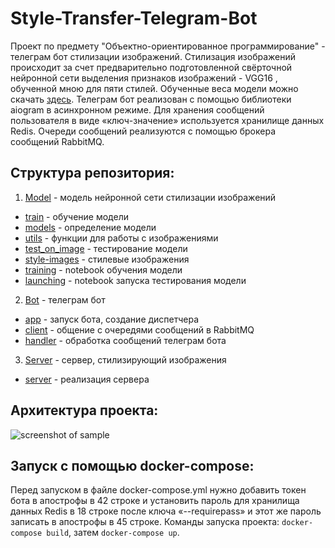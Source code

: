 # Style-Transfer-Telegram-Bot
Проект по предмету "Объектно-ориентированное программирование" - телеграм бот стилизации изображений. Стилизация изображений происходит за счет предварительно подготовленной свёрточной нейронной сети выделения признаков изображений - VGG16 , обученной мною для пяти стилей. Обученные веса модели можно скачать [здесь](https://disk.yandex.ru/d/0HQSxoOTknugWw). Телеграм бот реализован с помощью библиотеки aiogram в асинхронном режиме. Для хранения сообщений пользователя в виде «ключ-значение» используется хранилище данных Redis. Очереди сообщений реализуются с помощью брокера сообщений RabbitMQ.
## Структура репозитория:
1. [Model](https://github.com/VetaShine/Style-Transfer-Telegram-Bot/tree/main/model) - модель нейронной сети стилизации изображений 
* [train](https://github.com/VetaShine/Style-Transfer-Telegram-Bot/blob/main/model/train.py) - обучение модели
* [models](https://github.com/VetaShine/Style-Transfer-Telegram-Bot/blob/main/model/models.py) - определение модели
* [utils](https://github.com/VetaShine/Style-Transfer-Telegram-Bot/blob/main/model/utils.py) - функции для работы с изображениями
* [test_on_image](https://github.com/VetaShine/Style-Transfer-Telegram-Bot/blob/main/model/test_on_image.py) - тестирование модели
* [style-images](https://github.com/VetaShine/Style-Transfer-Telegram-Bot/tree/main/model/style-images) - стилевые изображения
* [training](https://github.com/VetaShine/Style-Transfer-Telegram-Bot/blob/main/model/Neural_Style_Transfer_Training.ipynb) - notebook обучения модели 
* [launching](https://github.com/VetaShine/Style-Transfer-Telegram-Bot/blob/main/model/Neural_Style_Transfer_Launching.ipynb) - notebook запуска тестирования модели
2. [Bot](https://github.com/VetaShine/Style-Transfer-Telegram-Bot/tree/main/bot) - телеграм бот
* [app](https://github.com/VetaShine/Style-Transfer-Telegram-Bot/blob/main/bot/app.py) - запуск бота, создание диспетчера
* [client](https://github.com/VetaShine/Style-Transfer-Telegram-Bot/blob/main/bot/client.py) - общение с очередями сообщений в RabbitMQ
* [handler](https://github.com/VetaShine/Style-Transfer-Telegram-Bot/blob/main/bot/handler.py) - обработка сообщений телеграм бота 
3. [Server](https://github.com/VetaShine/Style-Transfer-Telegram-Bot/tree/main/server) - сервер, стилизирующий изображения 
* [server](https://github.com/VetaShine/Style-Transfer-Telegram-Bot/blob/main/server/server.py) - реализация сервера
## Архитектура проекта:
![screenshot of sample](https://github.com/VetaShine/OOPch/blob/main/img.jpg)
## Запуск с помощью docker-compose:
Перед запуском в файле docker-compose.yml нужно добавить токен бота в апострофы в 42 строке и установить пароль для хранилища данных Redis в 18 строке после ключа «--requirepass» и этот же пароль записать в апострофы в 45 строке. Команды запуска проекта: `docker-compose build`, затем `docker-compose up`.
